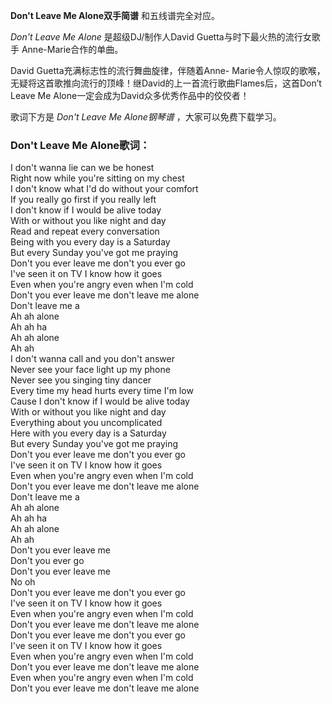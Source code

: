 

**Don't Leave Me Alone双手简谱** 和五线谱完全对应。

_Don't Leave Me Alone_ 是超级DJ/制作人David Guetta与时下最火热的流行女歌手 Anne-Marie合作的单曲。

David Guetta充满标志性的流行舞曲旋律，伴随着Anne-
Marie令人惊叹的歌喉，无疑将这首歌推向流行的顶峰！继David的上一首流行歌曲Flames后，这首Don’t Leave Me
Alone一定会成为David众多优秀作品中的佼佼者！

歌词下方是 _Don't Leave Me Alone钢琴谱_ ，大家可以免费下载学习。

### Don't Leave Me Alone歌词：

I don't wanna lie can we be honest  
Right now while you're sitting on my chest  
I don't know what I'd do without your comfort  
If you really go first if you really left  
I don't know if I would be alive today  
With or without you like night and day  
Read and repeat every conversation  
Being with you every day is a Saturday  
But every Sunday you've got me praying  
Don't you ever leave me don't you ever go  
I've seen it on TV I know how it goes  
Even when you're angry even when I'm cold  
Don't you ever leave me don't leave me alone  
Don't leave me a  
Ah ah alone  
Ah ah ha  
Ah ah alone  
Ah ah  
I don't wanna call and you don't answer  
Never see your face light up my phone  
Never see you singing tiny dancer  
Every time my head hurts every time I'm low  
Cause I don't know if I would be alive today  
With or without you like night and day  
Everything about you uncomplicated  
Here with you every day is a Saturday  
But every Sunday you've got me praying  
Don't you ever leave me don't you ever go  
I've seen it on TV I know how it goes  
Even when you're angry even when I'm cold  
Don't you ever leave me don't leave me alone  
Don't leave me a  
Ah ah alone  
Ah ah ha  
Ah ah alone  
Ah ah  
Don't you ever leave me  
Don't you ever go  
Don't you ever leave me  
No oh  
Don't you ever leave me don't you ever go  
I've seen it on TV I know how it goes  
Even when you're angry even when I'm cold  
Don't you ever leave me don't leave me alone  
Don't you ever leave me don't you ever go  
I've seen it on TV I know how it goes  
Even when you're angry even when I'm cold  
Don't you ever leave me don't leave me alone  
Even when you're angry even when I'm cold  
Don't you ever leave me don't leave me alone


